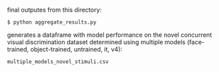 
final outputes from this directory: 

```
$ python aggregate_results.py
```

generates a dataframe with model performance on the novel concurrent visual discrimination dataset determined using multiple models (face-trained, object-trained, untrained, it, v4): 

```
multiple_models_novel_stimuli.csv
```
